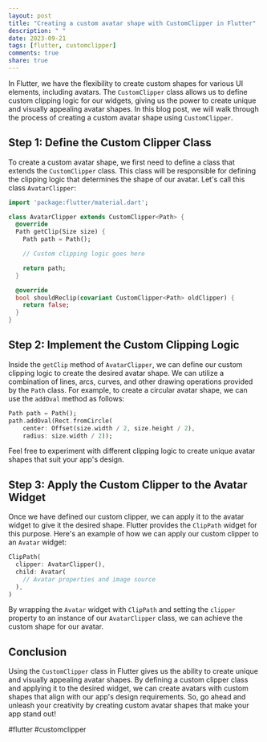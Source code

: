 ```yaml
---
layout: post
title: "Creating a custom avatar shape with CustomClipper in Flutter"
description: " "
date: 2023-09-21
tags: [flutter, customclipper]
comments: true
share: true
---
```


In Flutter, we have the flexibility to create custom shapes for various UI elements, including avatars. The `CustomClipper` class allows us to define custom clipping logic for our widgets, giving us the power to create unique and visually appealing avatar shapes. In this blog post, we will walk through the process of creating a custom avatar shape using `CustomClipper`.

## Step 1: Define the Custom Clipper Class

To create a custom avatar shape, we first need to define a class that extends the `CustomClipper` class. This class will be responsible for defining the clipping logic that determines the shape of our avatar. Let's call this class `AvatarClipper`:

```dart
import 'package:flutter/material.dart';

class AvatarClipper extends CustomClipper<Path> {
  @override
  Path getClip(Size size) {
    Path path = Path();

    // Custom clipping logic goes here

    return path;
  }

  @override
  bool shouldReclip(covariant CustomClipper<Path> oldClipper) {
    return false;
  }
}
```

## Step 2: Implement the Custom Clipping Logic

Inside the `getClip` method of `AvatarClipper`, we can define our custom clipping logic to create the desired avatar shape. We can utilize a combination of lines, arcs, curves, and other drawing operations provided by the `Path` class. For example, to create a circular avatar shape, we can use the `addOval` method as follows:

```dart
Path path = Path();
path.addOval(Rect.fromCircle(
    center: Offset(size.width / 2, size.height / 2),
    radius: size.width / 2));
```

Feel free to experiment with different clipping logic to create unique avatar shapes that suit your app's design.

## Step 3: Apply the Custom Clipper to the Avatar Widget

Once we have defined our custom clipper, we can apply it to the avatar widget to give it the desired shape. Flutter provides the `ClipPath` widget for this purpose. Here's an example of how we can apply our custom clipper to an `Avatar` widget:

```dart
ClipPath(
  clipper: AvatarClipper(),
  child: Avatar(
    // Avatar properties and image source
  ),
)
```

By wrapping the `Avatar` widget with `ClipPath` and setting the `clipper` property to an instance of our `AvatarClipper` class, we can achieve the custom shape for our avatar.

## Conclusion

Using the `CustomClipper` class in Flutter gives us the ability to create unique and visually appealing avatar shapes. By defining a custom clipper class and applying it to the desired widget, we can create avatars with custom shapes that align with our app's design requirements. So, go ahead and unleash your creativity by creating custom avatar shapes that make your app stand out!

#flutter #customclipper